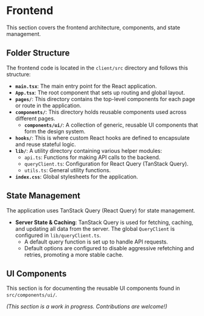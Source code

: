 # Frontend

This section covers the frontend architecture, components, and state management.

## Folder Structure

The frontend code is located in the `client/src` directory and follows this structure:

- **`main.tsx`**: The main entry point for the React application.
- **`App.tsx`**: The root component that sets up routing and global layout.
- **`pages/`**: This directory contains the top-level components for each page or route in the application.
- **`components/`**: This directory holds reusable components used across different pages.
  - **`components/ui/`**: A collection of generic, reusable UI components that form the design system.
- **`hooks/`**: This is where custom React hooks are defined to encapsulate and reuse stateful logic.
- **`lib/`**: A utility directory containing various helper modules:
  - `api.ts`: Functions for making API calls to the backend.
  - `queryClient.ts`: Configuration for React Query (TanStack Query).
  - `utils.ts`: General utility functions.
- **`index.css`**: Global stylesheets for the application.

## State Management

The application uses TanStack Query (React Query) for state management.

- **Server State & Caching**: TanStack Query is used for fetching, caching, and updating all data from the server. The global `QueryClient` is configured in `lib/queryClient.ts`.
  - A default query function is set up to handle API requests.
  - Default options are configured to disable aggressive refetching and retries, promoting a more stable cache.

## UI Components

This section is for documenting the reusable UI components found in `src/components/ui/`.

_(This section is a work in progress. Contributions are welcome!)_
